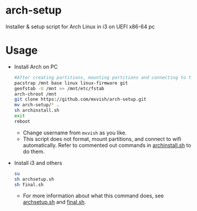 # arch-setup
Installer &amp; setup script for Arch Linux in i3 on UEFI x86-64 pc

# Usage
- Install Arch on PC
  ```sh
  #After creating partitions, mounting partitions and connecting to the Internet.
  pacstrap /mnt base linux linux-firmware git
  genfstab -U /mnt >> /mnt/etc/fstab
  arch-chroot /mnt
  git clone https://github.com/mxvish/arch-setup.git
  mv arch-setup/* .
  sh archinstall.sh
  exit
  reboot
  ```
  - Change username from `mxvish` as you like.
  - This script does not format, mount partitions, and connect to wifi automatically.
  Refer to commented out commands in [archinstall.sh](archinstall.sh) to do them.

- Install i3 and others
  ```sh
  su
  sh archsetup.sh
  sh final.sh
  ```
  - For more information about what this command does, see [archsetup.sh](archsetup.sh) and [final.sh](final.sh).
